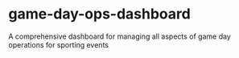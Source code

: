# game-day-ops-dashboard
A comprehensive dashboard for managing all aspects of game day operations for sporting events
